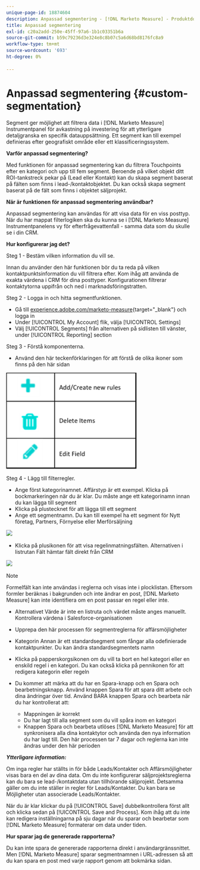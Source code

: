 ```yaml
---
unique-page-id: 18874604
description: Anpassad segmentering - [!DNL Marketo Measure] - Produktdokumentation
title: Anpassad segmentering
exl-id: c20a2add-250e-45ff-97a6-1b1c03351b6a
source-git-commit: b59c79236d3e324e8c8b07c5a6d68bd8176fc8a9
workflow-type: tm+mt
source-wordcount: '693'
ht-degree: 0%

---
```


# Anpassad segmentering {#custom-segmentation}

Segment ger möjlighet att filtrera data i [!DNL Marketo Measure] Instrumentpanel för avkastning på investering för att ytterligare detaljgranska en specifik datauppsättning. Ett segment kan till exempel definieras efter geografiskt område eller ett klassificeringssystem.

**Varför anpassad segmentering?**

Med funktionen för anpassad segmentering kan du filtrera Touchpoints efter en kategori och upp till fem segment. Beroende på vilket objekt ditt ROI-tankstreck pekar på (Lead eller Kontakt) kan du skapa segment baserat på fälten som finns i lead-/kontaktobjektet. Du kan också skapa segment baserat på de fält som finns i objektet säljprojekt.

**När är funktionen för anpassad segmentering användbar?**

Anpassad segmentering kan användas för att visa data för en viss posttyp. När du har mappat filterlogiken ska du kunna se i [!DNL Marketo Measure] Instrumentpanelens vy för efterfrågevattenfall - samma data som du skulle se i din CRM.

**Hur konfigurerar jag det?**

Steg 1 - Bestäm vilken information du vill se.

Innan du använder den här funktionen bör du ta reda på vilken kontaktpunktsinformation du vill filtrera efter. Kom ihåg att använda de exakta värdena i CRM för dina posttyper. Konfigurationen filtrerar kontaktytorna uppifrån och ned i marknadsföringstratten.

Steg 2 - Logga in och hitta segmentfunktionen.

* Gå till [experience.adobe.com/marketo-measure](https://experience.adobe.com/marketo-measure){target=&quot;_blank&quot;} och logga in
* Under [!UICONTROL My Account] flik, välja [!UICONTROL Settings]
* Välj [!UICONTROL Segments] från alternativen på sidlisten till vänster, under [!UICONTROL Reporting] section

Steg 3 - Förstå komponenterna.

* Använd den här teckenförklaringen för att förstå de olika ikoner som finns på den här sidan

![](assets/1.png)

Steg 4 - Lägg till filterregler.

* Ange först kategorinamnet. Affärstyp är ett exempel. Klicka på bockmarkeringen när du är klar. Du måste ange ett kategorinamn innan du kan lägga till segment
* Klicka på plustecknet för att lägga till ett segment
* Ange ett segmentnamn. Du kan till exempel ha ett segment för Nytt företag, Partners, Förnyelse eller Merförsäljning

![](assets/2.png)

* Klicka på plusikonen för att visa regelinmatningsfälten. Alternativen i listrutan Fält hämtar fält direkt från CRM

![](assets/3.png)

>[!NOTE]
>
>Formelfält kan inte användas i reglerna och visas inte i plocklistan. Eftersom formler beräknas i bakgrunden och inte ändrar en post, [!DNL Marketo Measure] kan inte identifiera om en post passar en regel eller inte.

* Alternativet Värde är inte en listruta och värdet måste anges manuellt. Kontrollera värdena i Salesforce-organisationen
* Upprepa den här processen för segmentreglerna för affärsmöjligheter
* Kategorin Annan är ett standardsegment som fångar alla odefinierade kontaktpunkter. Du kan ändra standardsegmentets namn
* Klicka på papperskorgsikonen om du vill ta bort en hel kategori eller en enskild regel i en kategori. Du kan också klicka på pennikonen för att redigera kategorin eller regeln
* Du kommer att märka att du har en Spara-knapp och en Spara och bearbetningsknapp. Använd knappen Spara för att spara ditt arbete och dina ändringar över tid. Använd BARA knappen Spara och bearbeta när du har kontrollerat att:

   * Mappningen är korrekt
   * Du har lagt till alla segment som du vill spåra inom en kategori
   * Knappen Spara och bearbeta utlöses [!DNL Marketo Measure] för att synkronisera alla dina kontaktytor och använda den nya information du har lagt till. Den här processen tar 7 dagar och reglerna kan inte ändras under den här perioden

**_Ytterligare information:_**

Om inga regler har ställts in för både Leads/Kontakter och Affärsmöjligheter visas bara en del av dina data. Om du inte konfigurerar säljprojektsreglerna kan du bara se lead-/kontaktdata utan tillhörande säljprojekt. Detsamma gäller om du inte ställer in regler för Leads/Kontakter. Du kan bara se Möjligheter utan associerade Leads/Kontakter.

När du är klar klickar du på [!UICONTROL Save] dubbelkontrollera först allt och klicka sedan på [!UICONTROL Save and Process]. Kom ihåg att du inte kan redigera inställningarna på sju dagar när du sparar och bearbetar som [!DNL Marketo Measure] formaterar om data under tiden.

**Hur sparar jag de genererade rapporterna?**

Du kan inte spara de genererade rapporterna direkt i användargränssnittet. Men [!DNL Marketo Measure] sparar segmentnamnen i URL-adressen så att du kan spara en post med varje rapport genom att bokmärka sidan.
